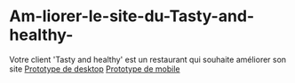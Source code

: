# Am-liorer-le-site-du-Tasty-and-healthy-
Votre client 'Tasty and healthy' est un restaurant qui souhaite améliorer son site
[Prototype de desktop](https://www.figma.com/proto/2qoazRVaw9VtVuPDL4400l/Untitled?node-id=5%3A13&scaling=min-zoom&page-id=0%3A1&starting-point-node-id=5%3A13&show-proto-sidebar=1)
[Prototype de mobile](https://www.figma.com/proto/2qoazRVaw9VtVuPDL4400l/Untitled?node-id=19%3A1008&scaling=min-zoom&page-id=0%3A1&starting-point-node-id=19%3A1008&show-proto-sidebar=1)